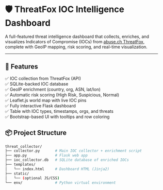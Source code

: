 # 🛡️ ThreatFox IOC Intelligence Dashboard

A full-featured threat intelligence dashboard that collects, enriches, and visualizes Indicators of Compromise (IOCs) from [abuse.ch ThreatFox](https://threatfox.abuse.ch/), complete with GeoIP mapping, risk scoring, and real-time visualization.

---

## 🚀 Features

✅ IOC collection from ThreatFox (API)  
✅ SQLite-backed IOC database  
✅ GeoIP enrichment (country, org, ASN, lat/lon)  
✅ Automatic risk scoring (High Risk, Suspicious, Normal)  
✅ Leaflet.js world map with live IOC pins  
✅ Fully interactive Flask dashboard  
✅ Table with IOC types, timestamps, orgs, and threats  
✅ Bootstrap-based UI with tooltips and row coloring



## 📦 Project Structure

```bash
threat_collector/
├── collector.py       # Main IOC collector + enrichment script
├── app.py             # Flask web app
├── ioc_collector.db   # SQLite database of enriched IOCs
├── templates/
│   └── index.html     # Dashboard HTML (Jinja2)
├── static/
│   └── (optional JS/CSS)
└── env/               # Python virtual environment
